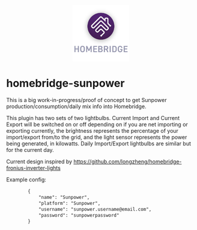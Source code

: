 
<p align="center">

<img src="https://github.com/homebridge/branding/raw/master/logos/homebridge-wordmark-logo-vertical.png" width="150">

</p>


# homebridge-sunpower

This is a big work-in-progress/proof of concept to get Sunpower production/consumption/daily mix info into Homebridge.  

This plugin has two sets of two lightbulbs. Current Import and Current Export will be switched on or off depending on if you are 
net importing or exporting currently, the brightness represents the percentage of your import/export from/to the grid, 
and the light sensor represents the power being generated, in kilowatts.  Daily Import/Export lightbulbs are similar but for the current day.

Current design inspired by https://github.com/longzheng/homebridge-fronius-inverter-lights


Example config:
```
        {
            "name": "Sunpower",
            "platform": "Sunpower",
            "username": "sunpower.username@email.com",
            "password": "sunpowerpassword"
        }
```